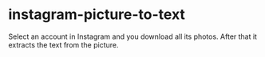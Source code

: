 # instagram-picture-to-text
Select an account in Instagram and you download all its photos. After that it extracts the text from the picture.
